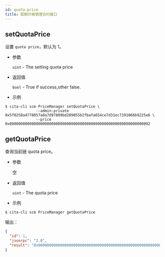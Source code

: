 ```yaml
---
id: quota-price
title: 配额价格管理合约接口
---
```


## setQuotaPrice

设置 `quota price`，默认为 1。

* 参数

    `uint` - The setting quota price

* 返回值

    `bool` - True if success,other false.

* 示例

```shell
$ cita-cli scm PriceManager setQuotaPrice \
              --admin-private 0x5f0258a4778057a8a7d97809bd209055b2fbafa654ce7d31ec7191066b9225e6 \
              --price 0x0000000000000000000000000000000000000000000000000000000000000002
```

## getQuotaPrice

查询当前链 quota price。

* 参数

    空

* 返回值

    `uint` - The quota price

* 示例

```shell
$ cita-cli scm PriceManager getQuotaPrice
```

输出：

```json
{
  "id": 1,
  "jsonrpc": "2.0",
  "result": "0x0000000000000000000000000000000000000000000000000000000000000002"
}

```
